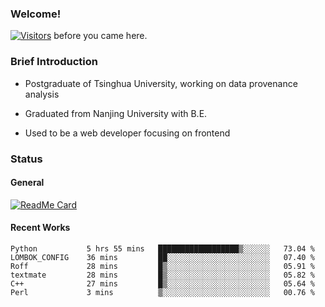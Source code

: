 ### Welcome!

[![Visitors](https://visitor-badge.laobi.icu/badge?page_id=HermitSun.HermitSun)]() before you came here.

### Brief Introduction

- Postgraduate of Tsinghua University, working on data provenance analysis

- Graduated from Nanjing University with B.E.

- Used to be a web developer focusing on frontend

### Status

#### General

[![ReadMe Card](https://github-readme-stats.hermitsun.vercel.app/api?username=HermitSun&count_private=true&show_icons=true)]()

#### Recent Works

<!--START_SECTION:waka-->

```text
Python           5 hrs 55 mins   ██████████████████▒░░░░░░   73.04 %
LOMBOK_CONFIG    36 mins         ██░░░░░░░░░░░░░░░░░░░░░░░   07.40 %
Roff             28 mins         █▒░░░░░░░░░░░░░░░░░░░░░░░   05.91 %
textmate         28 mins         █▒░░░░░░░░░░░░░░░░░░░░░░░   05.82 %
C++              27 mins         █▒░░░░░░░░░░░░░░░░░░░░░░░   05.64 %
Perl             3 mins          ▒░░░░░░░░░░░░░░░░░░░░░░░░   00.76 %
```

<!--END_SECTION:waka-->
